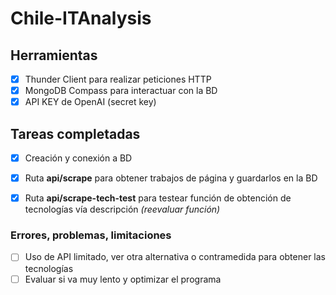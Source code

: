 # Chile-ITAnalysis

## Herramientas 
- [x] Thunder Client para realizar peticiones HTTP
- [x] MongoDB Compass para interactuar con la BD
- [x] API KEY de OpenAI (secret key)

## Tareas completadas
- [x] Creación y conexión a BD
- [x] Ruta **api/scrape** para obtener trabajos de página y guardarlos en la BD
- [x] Ruta **api/scrape-tech-test** para testear función de obtención de tecnologías vía descripción *(reevaluar función)*


### Errores, problemas, limitaciones
- [ ] Uso de API limitado, ver otra alternativa o contramedida para obtener las tecnologías
- [ ] Evaluar si va muy lento y optimizar el programa
